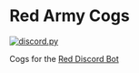 # Red Army Cogs

[![discord.py](https://img.shields.io/badge/discord-py-blue.svg)](https://github.com/Rapptz/discord.py)

Cogs for the [Red Discord Bot](https://github.com/Cog-Creators/Red-DiscordBot)

